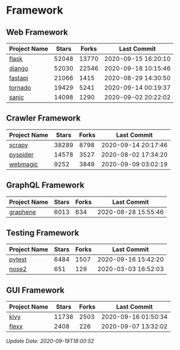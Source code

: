 # Framework

## Web Framework

| Project Name | Stars | Forks | Last Commit |
| ------------ | ----- | ----- | ----------- |
| [flask](https://github.com/pallets/flask) | 52048 | 13770 | 2020-09-15 16:20:10 |
| [django](https://github.com/django/django) | 52030 | 22546 | 2020-09-18 10:15:46 |
| [fastapi](https://github.com/tiangolo/fastapi) | 21066 | 1415 | 2020-08-29 14:30:50 |
| [tornado](https://github.com/tornadoweb/tornado) | 19429 | 5241 | 2020-09-14 00:19:37 |
| [sanic](https://github.com/huge-success/sanic) | 14098 | 1290 | 2020-09-02 20:22:02 |

## Crawler Framework

| Project Name | Stars | Forks | Last Commit |
| ------------ | ----- | ----- | ----------- |
| [scrapy](https://github.com/scrapy/scrapy) | 38289 | 8798 | 2020-09-14 20:17:46 |
| [pyspider](https://github.com/binux/pyspider) | 14578 | 3527 | 2020-08-02 17:34:20 |
| [webmagic](https://github.com/code4craft/webmagic) | 9252 | 3849 | 2020-09-09 03:02:19 |

## GraphQL Framework

| Project Name | Stars | Forks | Last Commit |
| ------------ | ----- | ----- | ----------- |
| [graphene](https://github.com/graphql-python/graphene) | 6013 | 634 | 2020-08-28 15:55:46 |

## Testing Framework

| Project Name | Stars | Forks | Last Commit |
| ------------ | ----- | ----- | ----------- |
| [pytest](https://github.com/pytest-dev/pytest) | 6484 | 1507 | 2020-09-16 15:42:20 |
| [nose2](https://github.com/nose-devs/nose2) | 651 | 129 | 2020-03-03 16:52:03 |

## GUI Framework

| Project Name | Stars | Forks | Last Commit |
| ------------ | ----- | ----- | ----------- |
| [kivy](https://github.com/kivy/kivy) | 11738 | 2503 | 2020-09-16 01:50:34 |
| [flexx](https://github.com/flexxui/flexx) | 2408 | 226 | 2020-09-07 13:32:02 |

*Update Date: 2020-09-19T18:00:52*